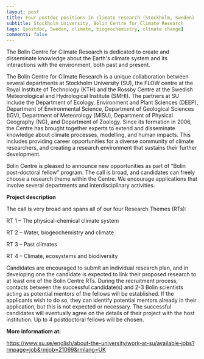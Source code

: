 ```yaml
---
layout: post
title: Four postdoc positions in climate research (Stockholm, Sweden)
subtitle: Stockholm University, Bolin Centre for Climate Research
tags: [postdoc, Sweden, climate, biogeochemistry, climate change]
comments: false
---
```

The Bolin Centre for Climate Research is dedicated to create and disseminate knowledge about the Earth's climate system and its interactions with the environment, both past and present.

The Bolin Centre for Climate Research is a unique collaboration between several departments at Stockholm University (SU), the FLOW centre at the Royal Institute of Technology (KTH) and the Rossby Centre at the Swedish Meteorological and Hydrological Institute (SMHI). The partners at SU include the Department of Ecology, Environment and Plant Sciences (DEEP), Department of Environmental Science, Department of Geological Sciences (IGV), Department of Meteorology (MISU), Department of Physical Geography (NG), and Department of Zoology. Since its formation in 2006, the Centre has brought together experts to extend and disseminate knowledge about climate processes, modelling, and human impacts. This includes providing career opportunities for a diverse community of climate researchers, and creating a research environment that sustains their further development.

Bolin Centre is pleased to announce new opportunities as part of “Bolin post-doctoral fellow” program. The call is broad, and candidates can freely choose a research theme within the Centre. We encourage applications that involve several departments and interdisciplinary activities.

**Project description**

The call is very broad and spans all of our four Research Themes (RTs):

RT 1 – The physical-chemical climate system

RT 2 – Water, biogeochemistry and climate

RT 3 – Past climates

RT 4 – Climate, ecosystems and biodiversity

Candidates are encouraged to submit an individual research plan, and in developing one the candidate is expected to link their proposed research to at least one of the Bolin Centre RTs. During the recruitment process, contacts between the successful candidate(s) and 2-3 Bolin scientists acting as potential mentors of the fellows will be established. If the applicants wish to do so, they can identify potential mentors already in their application, but this is not expected or necessary. The successful candidates will eventually agree on the details of their project with the host institution. Up to 4 postdoctoral fellows will be chosen.

**More informatiom at:**

https://www.su.se/english/about-the-university/work-at-su/available-jobs?rmpage=job&rmjob=21069&rmlang=UK
